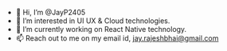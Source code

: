 - 👋 Hi, I’m @JayP2405
- 👀 I’m interested in UI UX & Cloud technologies.
- 🌱 I’m currently working on React Native technology.
- 📫 Reach out to me on my email id, jay.rajeshbhai@gmail.com

<!---
JayP2405/JayP2405 is a ✨ special ✨ repository because its `README.md` (this file) appears on your GitHub profile.
You can click the Preview link to take a look at your changes.
--->
